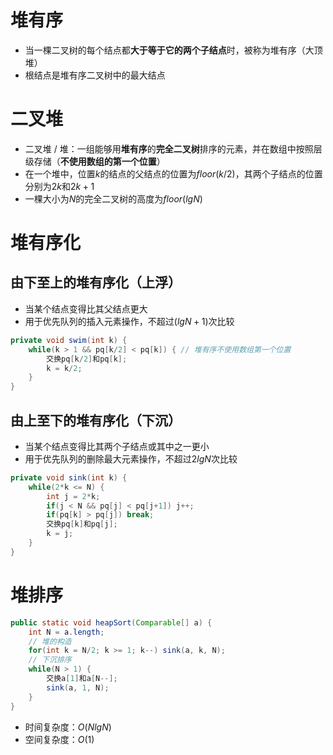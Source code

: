 # 堆有序

- 当一棵二叉树的每个结点都**大于等于它的两个子结点**时，被称为堆有序（大顶堆）
- 根结点是堆有序二叉树中的最大结点

# 二叉堆

- 二叉堆 / 堆：一组能够用**堆有序**的**完全二叉树**排序的元素，并在数组中按照层级存储（**不使用数组的第一个位置**）
- 在一个堆中，位置$k$的结点的父结点的位置为$floor(k/2)$，其两个子结点的位置分别为$2k$和$2k+1$
- 一棵大小为$N$的完全二叉树的高度为$floor(lgN)$

# 堆有序化

## 由下至上的堆有序化（上浮）

- 当某个结点变得比其父结点更大
- 用于优先队列的插入元素操作，不超过$(lgN+1)$次比较

```java
private void swim(int k) {
	while(k > 1 && pq[k/2] < pq[k]) { // 堆有序不使用数组第一个位置
        交换pq[k/2]和pq[k];
        k = k/2;
    }
}
```

## 由上至下的堆有序化（下沉）

- 当某个结点变得比其两个子结点或其中之一更小
- 用于优先队列的删除最大元素操作，不超过$2lgN$次比较

```java
private void sink(int k) {
	while(2*k <= N) {
        int j = 2*k;
        if(j < N && pq[j] < pq[j+1]) j++;
        if(pq[k] > pq[j]) break;
        交换pq[k]和pq[j];
        k = j;
    }
}
```

# 堆排序

```java
public static void heapSort(Comparable[] a) {
	int N = a.length;
    // 堆的构造
    for(int k = N/2; k >= 1; k--) sink(a, k, N);
    // 下沉排序
    while(N > 1) {
        交换a[1]和a[N--];
        sink(a, 1, N);
    }
}
```

- 时间复杂度：$O(NlgN)$
- 空间复杂度：$O(1)$